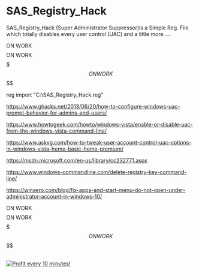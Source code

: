 # SAS_Registry_Hack
SAS_Registry_Hack (Super Administrator Suppressor)is a Simple Reg. File 
</br>
which totally disables every user control (UAC) and a little more ....

  $$$$$$$$ ON WORK $$$$$$$$$$$$$$$$$$$$$$$$$$$$$$$$$$$$$$$$ ON WORK $$$$$$$$$$$$$$$$$$$$$$$$$$$$$$$$$$$$$$$$$$$ ON WORK $$$$$$$$

reg import "C:\SAS_Registry_Hack.reg"

https://www.ghacks.net/2013/06/20/how-to-configure-windows-uac-prompt-behavior-for-admins-and-users/

https://www.howtogeek.com/howto/windows-vista/enable-or-disable-uac-from-the-windows-vista-command-line/

https://www.askvg.com/how-to-tweak-user-account-control-uac-options-in-windows-vista-home-basic-home-premium/

https://msdn.microsoft.com/en-us/library/cc232771.aspx

https://www.windows-commandline.com/delete-registry-key-command-line/


https://winaero.com/blog/fix-apps-and-start-menu-do-not-open-under-administrator-account-in-windows-10/


  $$$$$$$$ ON WORK $$$$$$$$$$$$$$$$$$$$$$$$$$$$$$$$$$$$$$$$ ON WORK $$$$$$$$$$$$$$$$$$$$$$$$$$$$$$$$$$$$$$$$$$$ ON WORK $$$$$$$$



</BR>

<a href="https://golden-farm.biz/?r=1673249" target="_blank">
<img src="https://golden-farm.biz/images/promo/en/728x90.gif"
alt="Profit every 10 minutes!"></a>


